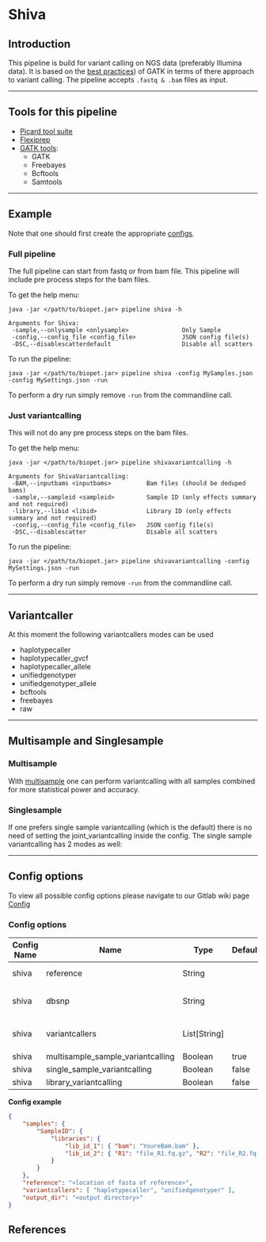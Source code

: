# Shiva

## Introduction

This pipeline is build for variant calling on NGS data (preferably Illumina data).
It is based on the <a href="https://www.broadinstitute.org/gatk/guide/best-practices" target="_blank">best practices</a>) of GATK in terms of there approach to variant calling.
The pipeline accepts ```.fastq & .bam``` files as input.

----

## Tools for this pipeline

* <a href="http://broadinstitute.github.io/picard/" target="_blank">Picard tool suite</a>
* [Flexiprep](flexiprep.md)
* <a href="https://www.broadinstitute.org/gatk/" target="_blank">GATK tools</a>:
    * GATK
    * Freebayes
    * Bcftools
    * Samtools

----

## Example

Note that one should first create the appropriate [configs](../general/config.md).

### Full pipeline

The full pipeline can start from fastq or from bam file. This pipeline will include pre process steps for the bam files.

To get the help menu:
~~~
java -jar </path/to/biopet.jar> pipeline shiva -h

Arguments for Shiva:
 -sample,--onlysample <onlysample>               Only Sample
 -config,--config_file <config_file>             JSON config file(s)
 -DSC,--disablescatterdefault                    Disable all scatters

~~~

To run the pipeline:
~~~
java -jar </path/to/biopet.jar> pipeline shiva -config MySamples.json -config MySettings.json -run
~~~

To perform a dry run simply remove `-run` from the commandline call. 

### Just variantcalling

This will not do any pre process steps on the bam files.

To get the help menu:
~~~
java -jar </path/to/biopet.jar> pipeline shivavariantcalling -h

Arguments for ShivaVariantcalling:
 -BAM,--inputbams <inputbams>          Bam files (should be deduped bams)
 -sample,--sampleid <sampleid>         Sample ID (only effects summary and not required)
 -library,--libid <libid>              Library ID (only effects summary and not required)
 -config,--config_file <config_file>   JSON config file(s)
 -DSC,--disablescatter                 Disable all scatters

~~~

To run the pipeline:
~~~
java -jar </path/to/biopet.jar> pipeline shivavariantcalling -config MySettings.json -run
~~~

To perform a dry run simply remove `-run` from the commandline call.


----

## Variantcaller
At this moment the following variantcallers modes can be used

* haplotypecaller
* haplotypecaller_gvcf
* haplotypecaller_allele
* unifiedgenotyper
* unifiedgenotyper_allele
* bcftools
* freebayes
* raw

----

## Multisample and Singlesample
### Multisample
With <a href="https://www.broadinstitute.org/gatk/guide/tagged?tag=multi-sample">multisample</a>
 one can perform variantcalling with all samples combined for more statistical power and accuracy.


### Singlesample
If one prefers single sample variantcalling (which is the default) there is no need of setting the joint_variantcalling inside the config.
The single sample variantcalling has 2 modes as well:


----

## Config options

To view all possible config options please navigate to our Gitlab wiki page
<a href="https://git.lumc.nl/biopet/biopet/wikis/GATK-Variantcalling-Pipeline" target="_blank">Config</a>

### Config options

| Config Name | Name |  Type | Default | Function |
| ----------- | ---- | ----- | ------- | -------- |
| shiva | reference | String |  | reference to align to |
| shiva | dbsnp | String |  | vcf file of dbsnp records |
| shiva | variantcallers | List[String] |  | variantcaller to use, see list |
| shiva | multisample_sample_variantcalling | Boolean | true |  |
| shiva | single_sample_variantcalling | Boolean | false |  |
| shiva | library_variantcalling | Boolean | false |  |


**Config example**

```json
{ 
    "samples": {
	    "SampleID": {
		    "libraries": { 
			    "lib_id_1": { "bam": "YoureBam.bam" },
			    "lib_id_2": { "R1": "file_R1.fq.gz", "R2": "file_R2.fq.gz" }
	        }
	    }
    },
    "reference": "<location of fasta of reference>",
    "variantcallers": [ "haplotypecaller", "unifiedgenotyper" ],
    "output_dir": "<output directory>"
}
```

## References
